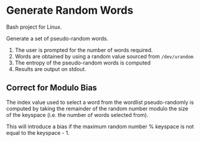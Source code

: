 # Generate Random Words
Bash project for Linux.

Generate a set of pseudo-random words.

1. The user is prompted for the number of words required.
2. Words are obtained by using a random value sourced from `/dev/urandom`
3. The entropy of the pseudo-random words is computed
4. Results are output on stdout.

Correct for Modulo Bias
-----------------------
The index value used to select a word from the wordlist pseudo-randomly is computed by taking the remainder of the random number modulo the size of the keyspace (i.e. the number of words selected from).

This will introduce a bias if the maximum random number % keyspace is not equal to the keyspace - 1.

[1]: https://blog.webernetz.net/password-strengthentropy-characters-vs-words/
